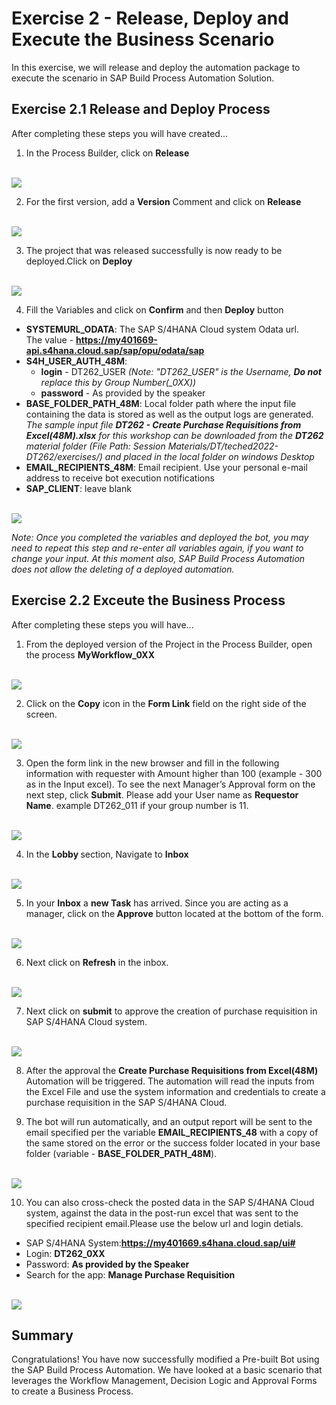 # Exercise 2 - Release, Deploy and Execute the Business Scenario

In this exercise, we will release and deploy the automation package to execute the scenario in SAP Build Process Automation Solution.

## Exercise 2.1 Release and Deploy Process

After completing these steps you will have created...

1. In the Process Builder, click on <b>Release</b>

<br>![](/exercises/ex2/images/21_1.png)

2.	For the first version, add a <b>Version</b> Comment and click on <b>Release</b>

<br>![](/exercises/ex2/images/21_2.png)

3. The project that was released successfully is now ready to be deployed.Click on <B> Deploy</b>

<br>![](/exercises/ex2/images/21_4.png)

4. Fill the Variables and click on <b>Confirm</b> and then <b>Deploy</b> button
- <b>SYSTEMURL_ODATA</b>: The SAP S/4HANA Cloud system Odata url. <br>The value - <b>https://my401669-api.s4hana.cloud.sap/sap/opu/odata/sap</B></br>
- <b>S4H_USER_AUTH_48M</b>: 
   - <b>login</b> - DT262_USER <i>(Note: "DT262_USER" is the Username, <b>Do not</b> replace this by Group Number(_0XX))</i>
   - <b>password</b> - As provided by the speaker
- <b>BASE_FOLDER_PATH_48M</b>: Local folder path where the input file containing the data is stored as well as the output logs are generated. 
<br><i>The sample input file <b>DT262 - Create Purchase Requisitions from Excel(48M).xlsx</b> for this workshop can be downloaded from the <b>DT262</b> material folder (File Path: Session Materials/DT/teched2022-DT262/exercises/) and placed in the local folder on windows Desktop</i></br>
- <b>EMAIL_RECIPIENTS_48M</b>: Email recipient. Use your personal e-mail address to receive bot execution notifications
- <b>SAP_CLIENT</b>: leave blank

<br>![](/exercises/ex2/images/21_5.png)

<i>Note: Once you completed the variables and deployed the bot, you may need to repeat this step and re-enter all variables again, if you want to change your input. At this moment also, SAP Build Process Automation does not allow the deleting of a deployed automation.</i>

## Exercise 2.2 Exceute the Business Process

After completing these steps you will have...

1.	From the deployed version of the Project in the Process Builder, open the process <b>MyWorkflow_0XX</b>

<br>![](/exercises/ex2/images/22_1.png)

2.	Click on the <b>Copy</B> icon in the <b> Form Link</b> field on the right side of the screen.

<br>![](/exercises/ex2/images/22_2.png)

3. Open the form link in the new browser and fill in the following information with requester with Amount higher than 100 (example - 300 as in the Input excel). To see the next Manager’s Approval form on the next step, click <b>Submit</b>. Please add your User name as <b> Requestor Name</b>. example DT262_011 if your group number is 11.

<br>![](/exercises/ex2/images/22_3.png)

4. In the <b>Lobby </b>section, Navigate to <b>Inbox</b>

<br>![](/exercises/ex2/images/22_4.png)

5. In your <B>Inbox</b> a <B>new Task</b> has arrived. Since you are acting as a manager, click on the<B> Approve</b> button located at the bottom of the form.

<br>![](/exercises/ex2/images/22_5.png)

6. Next click on <B>Refresh</b> in the inbox.

<br>![](/exercises/ex2/images/22_12.png)

7. Next click on <b>submit</b> to approve the creation of purchase requisition in SAP S/4HANA Cloud system.

<br>![](/exercises/ex2/images/22_14.png)

8. After the approval the <B>Create Purchase Requisitions from Excel(48M)</b> Automation will be triggered. The automation will read the inputs from the Excel File and use the system information and credentials to create a purchase requisition in the SAP S/4HANA Cloud.

9. The bot will run automatically, and an output report will be sent to the email specified per the variable <b>EMAIL_RECIPIENTS_48</b> with a copy of the same stored on the error or the success folder located in your base folder (variable - <b>BASE_FOLDER_PATH_48M</b>).

<br>![](/exercises/ex2/images/22_7.png)

10. You can also cross-check the posted data in the SAP S/4HANA Cloud system, against the data in the post-run excel that was sent to the specified recipient email.Please use the below url and login detials.

 - SAP S/4HANA System:<b>https://my401669.s4hana.cloud.sap/ui#</b>
 - Login: <b>DT262_0XX</b>
 - Password: <b> As provided by the Speaker</b>
 - Search for the app: <B> Manage Purchase Requisition</b>

<br>![](/exercises/ex2/images/22_8.png)


## Summary

Congratulations! You have now successfully modified a Pre-built Bot using the SAP Build Process Automation. We have looked at a basic scenario that leverages the Workflow Management, Decision Logic and Approval Forms to create a Business Process.


